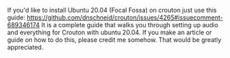 If you'd like to install Ubuntu 20.04 (Focal Fossa) on crouton just use this guide:
https://github.com/dnschneid/crouton/issues/4265#issuecomment-689346174
It is a complete guide that walks you through setting up audio and everything for Crouton with ubuntu 20.04. If you make an article or guide on how to do this, please credit me somehow. That would be greatly appreciated.